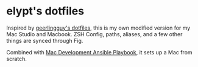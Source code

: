 # elypt's dotfiles

Inspired by [geerlingguy's dotfiles](https://github.com/geerlingguy/dotfiles), this is my own modified version for my Mac Studio and Macbook. ZSH Config, paths, aliases, and a few other things are synced through Fig.

Combined with [Mac Development Ansible Playbook](https://github.com/geerlingguy/mac-dev-playbook), it sets up a Mac from scratch.
